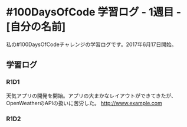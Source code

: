 # #100DaysOfCode 学習ログ - 1週目 - [自分の名前]

私の#100DaysOfCodeチャレンジの学習ログです。2017年6月17日開始。

## 学習ログ

### R1D1
天気アプリの開発を開始。アプリの大まかなレイアウトができてきたが、OpenWeatherのAPIの扱いに苦労した。 http://www.example.com

### R1D2
